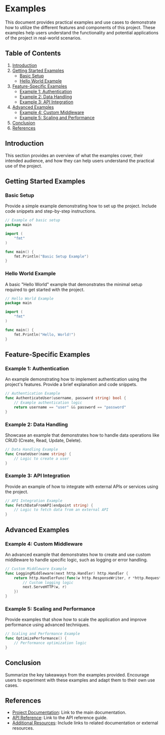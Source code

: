 # Examples

This document provides practical examples and use cases to demonstrate how to utilize the different features and components of this project. These examples help users understand the functionality and potential applications of the project in real-world scenarios.

## Table of Contents

1. [Introduction](#introduction)
2. [Getting Started Examples](#getting-started-examples)
   - [Basic Setup](#basic-setup)
   - [Hello World Example](#hello-world-example)
3. [Feature-Specific Examples](#feature-specific-examples)
   - [Example 1: Authentication](#example-1-authentication)
   - [Example 2: Data Handling](#example-2-data-handling)
   - [Example 3: API Integration](#example-3-api-integration)
4. [Advanced Examples](#advanced-examples)
   - [Example 4: Custom Middleware](#example-4-custom-middleware)
   - [Example 5: Scaling and Performance](#example-5-scaling-and-performance)
5. [Conclusion](#conclusion)
6. [References](#references)

## Introduction

This section provides an overview of what the examples cover, their intended audience, and how they can help users understand the practical use of the project.

## Getting Started Examples

### Basic Setup

Provide a simple example demonstrating how to set up the project. Include code snippets and step-by-step instructions.

```go
// Example of basic setup
package main

import (
    "fmt"
)

func main() {
    fmt.Println("Basic Setup Example")
}
```

### Hello World Example

A basic "Hello World" example that demonstrates the minimal setup required to get started with the project.

```go
// Hello World Example
package main

import (
    "fmt"
)

func main() {
    fmt.Println("Hello, World!")
}
```

## Feature-Specific Examples

### Example 1: Authentication

An example demonstrating how to implement authentication using the project's features. Provide a brief explanation and code snippets.

```go
// Authentication Example
func AuthenticateUser(username, password string) bool {
    // Example authentication logic
    return username == "user" && password == "password"
}
```

### Example 2: Data Handling

Showcase an example that demonstrates how to handle data operations like CRUD (Create, Read, Update, Delete).

```go
// Data Handling Example
func CreateUser(name string) {
    // Logic to create a user
}
```

### Example 3: API Integration

Provide an example of how to integrate with external APIs or services using the project.

```go
// API Integration Example
func FetchDataFromAPI(endpoint string) {
    // Logic to fetch data from an external API
}
```

## Advanced Examples

### Example 4: Custom Middleware

An advanced example that demonstrates how to create and use custom middleware to handle specific logic, such as logging or error handling.

```go
// Custom Middleware Example
func LoggingMiddleware(next http.Handler) http.Handler {
    return http.HandlerFunc(func(w http.ResponseWriter, r *http.Request) {
        // Custom logging logic
        next.ServeHTTP(w, r)
    })
}
```

### Example 5: Scaling and Performance

Provide examples that show how to scale the application and improve performance using advanced techniques.

```go
// Scaling and Performance Example
func OptimizePerformance() {
    // Performance optimization logic
}
```

## Conclusion

Summarize the key takeaways from the examples provided. Encourage users to experiment with these examples and adapt them to their own use cases.

## References

- [Project Documentation](#link-documentation): Link to the main documentation.
- [API Reference](#link-api-reference): Link to the API reference guide.
- [Additional Resources](#link-additional-resources): Include links to related documentation or external resources.